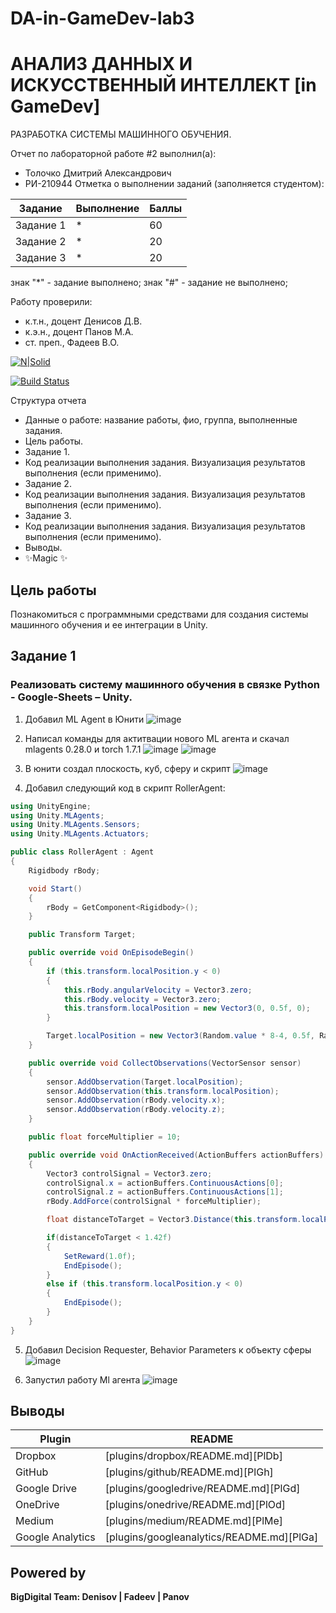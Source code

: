 # DA-in-GameDev-lab3
# АНАЛИЗ ДАННЫХ И ИСКУССТВЕННЫЙ ИНТЕЛЛЕКТ [in GameDev]
РАЗРАБОТКА СИСТЕМЫ МАШИННОГО ОБУЧЕНИЯ.

Отчет по лабораторной работе #2 выполнил(а):
- Толочко Дмитрий Александрович
- РИ-210944
Отметка о выполнении заданий (заполняется студентом):

| Задание | Выполнение | Баллы |
| ------ | ------ | ------ |
| Задание 1 | * | 60 |
| Задание 2 | * | 20 |
| Задание 3 | * | 20 |

знак "*" - задание выполнено; знак "#" - задание не выполнено;

Работу проверили:
- к.т.н., доцент Денисов Д.В.
- к.э.н., доцент Панов М.А.
- ст. преп., Фадеев В.О.

[![N|Solid](https://cldup.com/dTxpPi9lDf.thumb.png)](https://nodesource.com/products/nsolid)

[![Build Status](https://travis-ci.org/joemccann/dillinger.svg?branch=master)](https://travis-ci.org/joemccann/dillinger)

Структура отчета

- Данные о работе: название работы, фио, группа, выполненные задания.
- Цель работы.
- Задание 1.
- Код реализации выполнения задания. Визуализация результатов выполнения (если применимо).
- Задание 2.
- Код реализации выполнения задания. Визуализация результатов выполнения (если применимо).
- Задание 3.
- Код реализации выполнения задания. Визуализация результатов выполнения (если применимо).
- Выводы.
- ✨Magic ✨

## Цель работы
Познакомиться с программными средствами для создания системы машинного обучения и ее интеграции в Unity.

## Задание 1
### Реализовать систему машинного обучения в связке Python - Google-Sheets – Unity.
1) Добавил ML Agent в Юнити
![image](https://user-images.githubusercontent.com/100460661/197513975-f36b351c-44b2-44c7-a89e-6b36e01ad325.png)

2) Написал команды для актитвации нового ML агента и скачал mlagents 0.28.0 и	torch 1.7.1
![image](https://user-images.githubusercontent.com/100460661/197515760-7601e49c-cc16-4238-ad1e-63edaef2f048.png)
![image](https://user-images.githubusercontent.com/100460661/197515826-91a36c6e-e3f6-4e81-bbdf-b5e2cd310c91.png)

3) В юнити создал плоскость, куб, сферу и скрипт
![image](https://user-images.githubusercontent.com/100460661/197518076-adb195ee-25d4-4134-8408-955154f382be.png)

4) Добавил следующий код в скрипт RollerAgent:

```cs
using UnityEngine;
using Unity.MLAgents;
using Unity.MLAgents.Sensors;
using Unity.MLAgents.Actuators;

public class RollerAgent : Agent
{
    Rigidbody rBody;

    void Start()
    {
        rBody = GetComponent<Rigidbody>();
    }

    public Transform Target;

    public override void OnEpisodeBegin()
    {
        if (this.transform.localPosition.y < 0)
        {
            this.rBody.angularVelocity = Vector3.zero;
            this.rBody.velocity = Vector3.zero;
            this.transform.localPosition = new Vector3(0, 0.5f, 0);
        }

        Target.localPosition = new Vector3(Random.value * 8-4, 0.5f, Random.value * 8-4);
    }

    public override void CollectObservations(VectorSensor sensor)
    {
        sensor.AddObservation(Target.localPosition);
        sensor.AddObservation(this.transform.localPosition);
        sensor.AddObservation(rBody.velocity.x);
        sensor.AddObservation(rBody.velocity.z);
    }

    public float forceMultiplier = 10;

    public override void OnActionReceived(ActionBuffers actionBuffers)
    {
        Vector3 controlSignal = Vector3.zero;
        controlSignal.x = actionBuffers.ContinuousActions[0];
        controlSignal.z = actionBuffers.ContinuousActions[1];
        rBody.AddForce(controlSignal * forceMultiplier);

        float distanceToTarget = Vector3.Distance(this.transform.localPosition, Target.localPosition);

        if(distanceToTarget < 1.42f)
        {
            SetReward(1.0f);
            EndEpisode();
        }
        else if (this.transform.localPosition.y < 0)
        {
            EndEpisode();
        }
    }
}
```
5) Добавил Decision Requester, Behavior Parameters к объекту сферы
![image](https://user-images.githubusercontent.com/100460661/197522577-30b0dc40-aa5a-4fb8-81bd-821e5dd151c8.png)

6) Запустил работу Ml агента
![image](https://user-images.githubusercontent.com/100460661/197527155-a6b76b59-6df6-4883-845f-3c5db8f7022d.png)



## Выводы

| Plugin | README |
| ------ | ------ |
| Dropbox | [plugins/dropbox/README.md][PlDb] |
| GitHub | [plugins/github/README.md][PlGh] |
| Google Drive | [plugins/googledrive/README.md][PlGd] |
| OneDrive | [plugins/onedrive/README.md][PlOd] |
| Medium | [plugins/medium/README.md][PlMe] |
| Google Analytics | [plugins/googleanalytics/README.md][PlGa] |

## Powered by

**BigDigital Team: Denisov | Fadeev | Panov**
